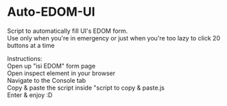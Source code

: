 # Auto-EDOM-UI
Script to automatically fill UI's EDOM form.   
Use only when you're in emergency or just when you're too lazy to click 20 buttons at a time    

Instructions:  
Open up "isi EDOM" form page  
Open inspect element in your browser  
Navigate to the Console tab  
Copy & paste the script inside "script to copy & paste.js  
Enter & enjoy :D  
